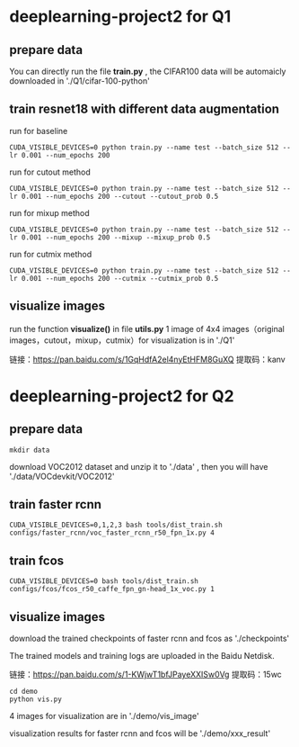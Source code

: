 # deeplearning-project2 for Q1

## prepare data
You can directly run the file **train.py** , the CIFAR100 data will be automaicly downloaded in './Q1/cifar-100-python'

## train resnet18 with different data augmentation
run for baseline
```
CUDA_VISIBLE_DEVICES=0 python train.py --name test --batch_size 512 --lr 0.001 --num_epochs 200
```
run for cutout method
```
CUDA_VISIBLE_DEVICES=0 python train.py --name test --batch_size 512 --lr 0.001 --num_epochs 200 --cutout --cutout_prob 0.5
```
run for mixup method
```
CUDA_VISIBLE_DEVICES=0 python train.py --name test --batch_size 512 --lr 0.001 --num_epochs 200 --mixup --mixup_prob 0.5
```
run for cutmix method
```
CUDA_VISIBLE_DEVICES=0 python train.py --name test --batch_size 512 --lr 0.001 --num_epochs 200 --cutmix --cutmix_prob 0.5
```
## visualize images
run the function **visualize()** in file **utils.py**
1 image of 4x4 images（original images，cutout，mixup，cutmix）for visualization is in './Q1'

链接：https://pan.baidu.com/s/1GqHdfA2el4nyEtHFM8GuXQ 
提取码：kanv

# deeplearning-project2 for Q2

## prepare data
```
mkdir data
```
download VOC2012 dataset and unzip it to './data' ,  then you will have './data/VOCdevkit/VOC2012'

## train faster rcnn
```
CUDA_VISIBLE_DEVICES=0,1,2,3 bash tools/dist_train.sh configs/faster_rcnn/voc_faster_rcnn_r50_fpn_1x.py 4
```

## train fcos
```
CUDA_VISIBLE_DEVICES=0 bash tools/dist_train.sh configs/fcos/fcos_r50_caffe_fpn_gn-head_1x_voc.py 1
```

## visualize images
download the trained checkpoints of faster rcnn and fcos as './checkpoints'

The trained models and training logs are uploaded in the Baidu Netdisk.

链接：https://pan.baidu.com/s/1-KWjwT1bfJPayeXXISw0Vg 
提取码：15wc
```
cd demo
python vis.py
```
4 images for visualization are in './demo/vis_image'

visualization results for faster rcnn and fcos will be './demo/xxx_result'
